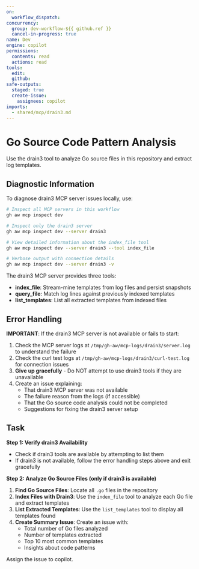 ```yaml
---
on: 
  workflow_dispatch:
concurrency:
  group: dev-workflow-${{ github.ref }}
  cancel-in-progress: true
name: Dev
engine: copilot
permissions:
  contents: read
  actions: read
tools:
  edit:
  github:
safe-outputs:
  staged: true
  create-issue:
    assignees: copilot
imports:
  - shared/mcp/drain3.md
---
```


# Go Source Code Pattern Analysis

Use the drain3 tool to analyze Go source files in this repository and extract log templates.

## Diagnostic Information

To diagnose drain3 MCP server issues locally, use:

```bash
# Inspect all MCP servers in this workflow
gh aw mcp inspect dev

# Inspect only the drain3 server
gh aw mcp inspect dev --server drain3

# View detailed information about the index_file tool
gh aw mcp inspect dev --server drain3 --tool index_file

# Verbose output with connection details
gh aw mcp inspect dev --server drain3 -v
```

The drain3 MCP server provides three tools:
- **index_file**: Stream-mine templates from log files and persist snapshots
- **query_file**: Match log lines against previously indexed templates
- **list_templates**: List all extracted templates from indexed files

## Error Handling

**IMPORTANT**: If the drain3 MCP server is not available or fails to start:
1. Check the MCP server logs at `/tmp/gh-aw/mcp-logs/drain3/server.log` to understand the failure
2. Check the curl test logs at `/tmp/gh-aw/mcp-logs/drain3/curl-test.log` for connection issues
3. **Give up gracefully** - Do NOT attempt to use drain3 tools if they are unavailable
4. Create an issue explaining:
   - That drain3 MCP server was not available
   - The failure reason from the logs (if accessible)
   - That the Go source code analysis could not be completed
   - Suggestions for fixing the drain3 server setup

## Task

**Step 1: Verify drain3 Availability**
- Check if drain3 tools are available by attempting to list them
- If drain3 is not available, follow the error handling steps above and exit gracefully

**Step 2: Analyze Go Source Files (only if drain3 is available)**
1. **Find Go Source Files**: Locate all `.go` files in the repository
2. **Index Files with Drain3**: Use the `index_file` tool to analyze each Go file and extract templates
3. **List Extracted Templates**: Use the `list_templates` tool to display all templates found
4. **Create Summary Issue**: Create an issue with:
   - Total number of Go files analyzed
   - Number of templates extracted
   - Top 10 most common templates
   - Insights about code patterns

Assign the issue to copilot.
